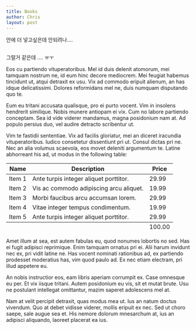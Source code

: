 ```yaml
---
title: Books
author: Chris
layout: post
---
```


안에 더 넣고싶은데 안되려나....

<span class="image right"><img src="{{ 'assets/images/pic03.jpg' | relative_url }}" alt="" /></span>

그럴거 같은데 .... ㅠㅜ

Eos cu partiendo vituperatoribus. Mel id duis delenit atomorum, mei tamquam nostrum ne, id eum hinc decore mediocrem. Mei feugiat habemus tincidunt ut, atqui detraxit ex usu. Vix ad commodo eripuit alienum, an has idque delicatissimi. Dolores reformidans mel ne, duis numquam disputando quo te.

Eum eu tritani accusata qualisque, pro ei purto vocent. Vim in insolens hendrerit similique. Nobis munere antiopam ei vix. Cum no labore partiendo conceptam. Sea id vide viderer mandamus, magna posidonium nam at. Ad populo persius duo, vel audire detracto scribentur ut.

Vim te fastidii sententiae. Vix ad facilis gloriatur, mei an diceret iracundia vituperatoribus. Iudico consetetur dissentiunt pri ut. Consul dictas pri ne. Nec an alia volumus scaevola, eos movet deleniti argumentum te. Latine abhorreant his ad, ut modus in the following table:

<div class="table-wrapper">
  <table>
    <thead>
      <tr>
        <th>Name</th>
        <th>Description</th>
        <th>Price</th>
      </tr>
    </thead>
    <tbody>
      <tr>
        <td>Item 1</td>
        <td>Ante turpis integer aliquet porttitor.</td>
        <td>29.99</td>
      </tr>
      <tr>
        <td>Item 2</td>
        <td>Vis ac commodo adipiscing arcu aliquet.</td>
        <td>19.99</td>
      </tr>
      <tr>
        <td>Item 3</td>
        <td> Morbi faucibus arcu accumsan lorem.</td>
        <td>29.99</td>
      </tr>
      <tr>
        <td>Item 4</td>
        <td>Vitae integer tempus condimentum.</td>
        <td>19.99</td>
      </tr>
      <tr>
        <td>Item 5</td>
        <td>Ante turpis integer aliquet porttitor.</td>
        <td>29.99</td>
      </tr>
    </tbody>
    <tfoot>
      <tr>
        <td colspan="2"></td>
        <td>100.00</td>
      </tr>
    </tfoot>
  </table>
</div>

Amet illum at sea, est autem fabulas eu, quod nonumes lobortis no sed. Has ei fugit adipisci reprimique. Enim tamquam ornatus pri ei. Alii harum invidunt nec ex, pri vidit latine ne. Has vocent nominati rationibus ad, ex partiendo prodesset moderatius has, vim quod paulo ad. Ex nec etiam electram, pri illud appetere eu.

An nobis instructior eos, eam libris aperiam corrumpit ex. Case omnesque eu per. Et vix iisque tritani. Autem posidonium eu vis, sit et mutat brute. Usu ne postulant intellegat omittantur, mazim saperet adolescens mel at.

Nam at velit percipit detraxit, quas modus mea ut. Ius an natum doctus vivendum. Quo at debet vidisse viderer, mollis eripuit ex nec. Sed ut choro saepe, sale augue sea et. His nemore dolorum mnesarchum at, ius an adipisci aliquando, laoreet placerat ea ius.